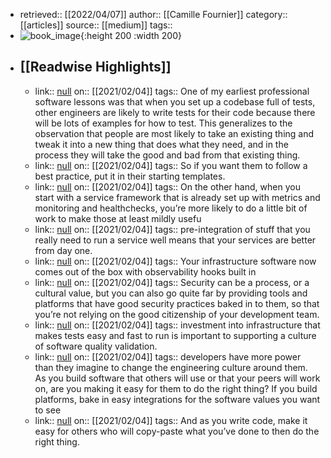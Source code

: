 - retrieved:: [[2022/04/07]]
  author:: [[Camille Fournier]]
  category:: [[articles]]
  source:: [[medium]]
  tags::
- ![book_image](https://readwise-assets.s3.amazonaws.com/static/images/article1.be68295a7e40.png){:height 200 :width 200}
- ## [[Readwise Highlights]]
	- link:: [null](null)
	  on:: [[2021/02/04]]
	  tags:: 
	  One of my earliest professional software lessons was that when you set up a codebase full of tests, other engineers are likely to write tests for their code because there will be lots of examples for how to test. This generalizes to the observation that people are most likely to take an existing thing and tweak it into a new thing that does what they need, and in the process they will take the good and bad from that existing thing.
	- link:: [null](null)
	  on:: [[2021/02/04]]
	  tags:: 
	  So if you want them to follow a best practice, put it in their starting templates.
	- link:: [null](null)
	  on:: [[2021/02/04]]
	  tags:: 
	  On the other hand, when you start with a service framework that is already set up with metrics and monitoring and healthchecks, you’re more likely to do a little bit of work to make those at least mildly usefu
	- link:: [null](null)
	  on:: [[2021/02/04]]
	  tags:: 
	  pre-integration of stuff that you really need to run a service well means that your services are better from day one.
	- link:: [null](null)
	  on:: [[2021/02/04]]
	  tags:: 
	  Your infrastructure software now comes out of the box with observability hooks built in
	- link:: [null](null)
	  on:: [[2021/02/04]]
	  tags:: 
	  Security can be a process, or a cultural value, but you can also go quite far by providing tools and platforms that have good security practices baked in to them, so that you’re not relying on the good citizenship of your development team.
	- link:: [null](null)
	  on:: [[2021/02/04]]
	  tags:: 
	  investment into infrastructure that makes tests easy and fast to run is important to supporting a culture of software quality validation.
	- link:: [null](null)
	  on:: [[2021/02/04]]
	  tags:: 
	  developers have more power than they imagine to change the engineering culture around them. As you build software that others will use or that your peers will work on, are you making it easy for them to do the right thing? If you build platforms, bake in easy integrations for the software values you want to see
	- link:: [null](null)
	  on:: [[2021/02/04]]
	  tags:: 
	  And as you write code, make it easy for others who will copy-paste what you’ve done to then do the right thing.
